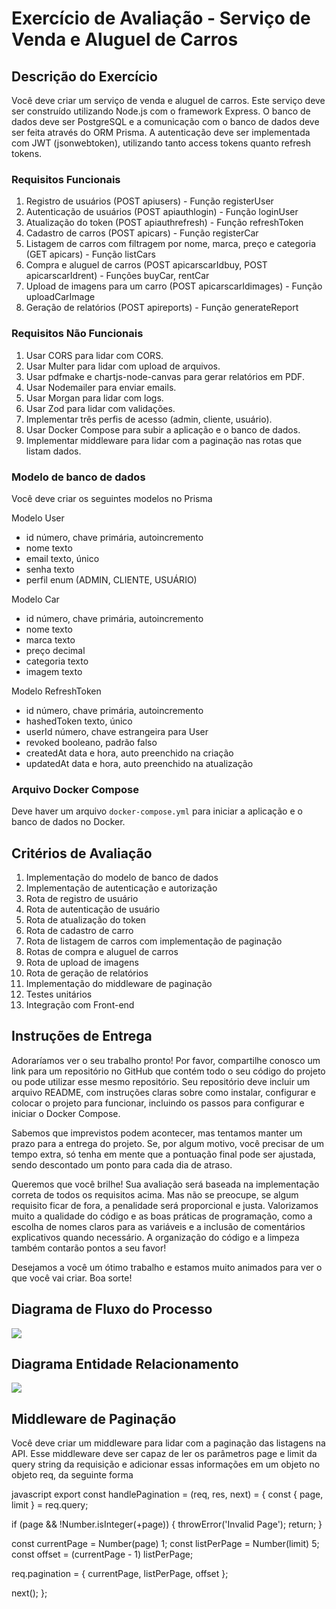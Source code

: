 # Exercício de Avaliação - Serviço de Venda e Aluguel de Carros

## Descrição do Exercício

Você deve criar um serviço de venda e aluguel de carros. Este serviço deve ser construído utilizando Node.js com o framework Express. O banco de dados deve ser PostgreSQL e a comunicação com o banco de dados deve ser feita através do ORM Prisma. A autenticação deve ser implementada com JWT (jsonwebtoken), utilizando tanto access tokens quanto refresh tokens.

### Requisitos Funcionais

1. Registro de usuários (POST apiusers) - Função registerUser
2. Autenticação de usuários (POST apiauthlogin) - Função loginUser
3. Atualização do token (POST apiauthrefresh) - Função refreshToken
4. Cadastro de carros (POST apicars) - Função registerCar
5. Listagem de carros com filtragem por nome, marca, preço e categoria (GET apicars) - Função listCars
6. Compra e aluguel de carros (POST apicarscarIdbuy, POST apicarscarIdrent) - Funções buyCar, rentCar
7. Upload de imagens para um carro (POST apicarscarIdimages) - Função uploadCarImage
8. Geração de relatórios (POST apireports) - Função generateReport

### Requisitos Não Funcionais

1. Usar CORS para lidar com CORS.
2. Usar Multer para lidar com upload de arquivos.
3. Usar pdfmake e chartjs-node-canvas para gerar relatórios em PDF.
4. Usar Nodemailer para enviar emails.
5. Usar Morgan para lidar com logs.
6. Usar Zod para lidar com validações.
7. Implementar três perfis de acesso (admin, cliente, usuário).
8. Usar Docker Compose para subir a aplicação e o banco de dados.
9. Implementar middleware para lidar com a paginação nas rotas que listam dados.

### Modelo de banco de dados

Você deve criar os seguintes modelos no Prisma

Modelo User
- id número, chave primária, autoincremento
- nome texto
- email texto, único
- senha texto
- perfil enum (ADMIN, CLIENTE, USUÁRIO)

Modelo Car
- id número, chave primária, autoincremento
- nome texto
- marca texto
- preço decimal
- categoria texto
- imagem texto

Modelo RefreshToken
- id número, chave primária, autoincremento
- hashedToken texto, único
- userId número, chave estrangeira para User
- revoked booleano, padrão falso
- createdAt data e hora, auto preenchido na criação
- updatedAt data e hora, auto preenchido na atualização

### Arquivo Docker Compose

Deve haver um arquivo `docker-compose.yml` para iniciar a aplicação e o banco de dados no Docker.

## Critérios de Avaliação

1. Implementação do modelo de banco de dados
2. Implementação de autenticação e autorização
3. Rota de registro de usuário
4. Rota de autenticação de usuário
5. Rota de atualização do token
6. Rota de cadastro de carro
7. Rota de listagem de carros com implementação de paginação
8. Rotas de compra e aluguel de carros
9. Rota de upload de imagens
10. Rota de geração de relatórios
11. Implementação do middleware de paginação
12. Testes unitários
13. Integração com Front-end

## Instruções de Entrega

Adoraríamos ver o seu trabalho pronto! Por favor, compartilhe conosco um link para um repositório no GitHub que contém todo o seu código do projeto ou pode utilizar esse mesmo repositório. Seu repositório deve incluir um arquivo README, com instruções claras sobre como instalar, configurar e colocar o projeto para funcionar, incluindo os passos para configurar e iniciar o Docker Compose.

Sabemos que imprevistos podem acontecer, mas tentamos manter um prazo para a entrega do projeto. Se, por algum motivo, você precisar de um tempo extra, só tenha em mente que a pontuação final pode ser ajustada, sendo descontado um ponto para cada dia de atraso.

Queremos que você brilhe! Sua avaliação será baseada na implementação correta de todos os requisitos acima. Mas não se preocupe, se algum requisito ficar de fora, a penalidade será proporcional e justa. Valorizamos muito a qualidade do código e as boas práticas de programação, como a escolha de nomes claros para as variáveis e a inclusão de comentários explicativos quando necessário. A organização do código e a limpeza também contarão pontos a seu favor!

Desejamos a você um ótimo trabalho e estamos muito animados para ver o que você vai criar. Boa sorte!


## Diagrama de Fluxo do Processo

[![](httpsmermaid.inkimgpakoeNqFVE1P20AQ_SujPQeUD0hiHyqFQCk0LZAAlerkMLU3zgp711rbqOTjx1Q9VD1XvfSaP9bZtYMdOGD5sON9782bmfWumK8CzlwWakwWMBpPJdAz8O7SfPtDCwUphzEPRZppnMHBwTs4qfbmuISRCoWcFbQTCxh6A9_naQqZeuASDH-ueboo43T7U0HINQYqLXlDyztdXXM9FxEECnYpNgXg1ADWgyAWcg1nnl2AjwEaW7TQ-lnrzGq9f8ZozUMEEWPIZWqkLXoPfF6CjSnQPMJs-4dy7xTPLeiDN652iiK4fBSmCkiUBn4Qo4hmdb_DSHCZ8TVceOUSfBUnlETlgFEevrBesHalr-Gy6nREA0BqJbXnVcWX1t_HCpxnIhJLhARpNLj9RV73Gj3y9iey_Q2oY1xySdWUyJFFfnqNzFMCkTS5wCxHk0gD1ga-J_D5hUBCp42OlKY2P6qwSlcM4sobkNu_nObEAe1MbKN1eQBp3iCp35EKd8VfWOJ1neiXvX6LWvTtpk7Nn0_9G9wryx17w6vxxHSFUFlVzXWxWwQ39WBsg4l3q4woveS0SGAzPlI_AxPO6vDbCo6lV4vGPCO68GuEW0u484aKdFXEbSPNbBR8w5Sb0fEYEvOfpca3iJOIx6RSmb-zEvfehMsF7p0NNGpzRSGNMMzpQigY95bxxbikLtFb_Auly-0_KXw6rKzBYk5cEdB1szLMKcsWlHzKXFoGqB-mbCo3hKPC1ORJ-szNdM4bLE8CzPipQLqlYubOMUrpa4Lyq1LxDkQhc1fsO3O7ncNmu-c4Lad91Ot0nW63wZ6Y2-r0DvvOUZOe1lGne9xubxpsaRWah_3jZqvjtHstx-l1-_3jBuOByJT-VFyP9pbc_AeyU8HJtype=png)](httpsmermaid.liveedit#pakoeNqFVE1P20AQ_SujPQeUD0hiHyqFQCk0LZAAlerkMLU3zgp711rbqOTjx1Q9VD1XvfSaP9bZtYMdOGD5sON9782bmfWumK8CzlwWakwWMBpPJdAz8O7SfPtDCwUphzEPRZppnMHBwTs4qfbmuISRCoWcFbQTCxh6A9_naQqZeuASDH-ueboo43T7U0HINQYqLXlDyztdXXM9FxEECnYpNgXg1ADWgyAWcg1nnl2AjwEaW7TQ-lnrzGq9f8ZozUMEEWPIZWqkLXoPfF6CjSnQPMJs-4dy7xTPLeiDN652iiK4fBSmCkiUBn4Qo4hmdb_DSHCZ8TVceOUSfBUnlETlgFEevrBesHalr-Gy6nREA0BqJbXnVcWX1t_HCpxnIhJLhARpNLj9RV73Gj3y9iey_Q2oY1xySdWUyJFFfnqNzFMCkTS5wCxHk0gD1ga-J_D5hUBCp42OlKY2P6qwSlcM4sobkNu_nObEAe1MbKN1eQBp3iCp35EKd8VfWOJ1neiXvX6LWvTtpk7Nn0_9G9wryx17w6vxxHSFUFlVzXWxWwQ39WBsg4l3q4woveS0SGAzPlI_AxPO6vDbCo6lV4vGPCO68GuEW0u484aKdFXEbSPNbBR8w5Sb0fEYEvOfpca3iJOIx6RSmb-zEvfehMsF7p0NNGpzRSGNMMzpQigY95bxxbikLtFb_Auly-0_KXw6rKzBYk5cEdB1szLMKcsWlHzKXFoGqB-mbCo3hKPC1ORJ-szNdM4bLE8CzPipQLqlYubOMUrpa4Lyq1LxDkQhc1fsO3O7ncNmu-c4Lad91Ot0nW63wZ6Y2-r0DvvOUZOe1lGne9xubxpsaRWah_3jZqvjtHstx-l1-_3jBuOByJT-VFyP9pbc_AeyU8HJ)

## Diagrama Entidade Relacionamento

[![](httpsmermaid.inkimgpakoeNqdUktvwjAM_iuRzwVR-oLepu2ywy57XCYkFBpDI9oEuek2VvrfZ1o2XpMmLYfE9vfF_mS7gcwqhBSQ7rRckSxnRvB5qZDEbjcY7BrxiEvCKn-2azQiFbmsLji2EbeSGCI0rppbmi_q7Smp6e390cYJrY5-5UiblTCyxKsgllIXV9GNrKp3Syc50NSl2JBd6uKQpO2fvap_1l6QNCdUhZkuZcFVdHZNzqTDlaXtFcB_VueSzpr5tzZudo6qYx-xhbUFSsPtfmPgVCXrcLpEkRGyqW7cL1i9UZdYN6Sar3v1IxY8KJF4Aoq3oxM6A5cjtwpSNpWk9QxmpmWerJ192poMUkc1etBXOOwTpEtZVBzdSPNqbflNYhfSBj4gTfxhkkTTKEzCcRKz4cEW0oEfDad-4IdRHMVxHIwnSevBZ5dhNJxGkySJR-PJOA6DIIw9QKWdpYd-m7ulbr8ATWjcmwtype=png)](httpsmermaid.liveedit#pakoeNqdUktvwjAM_iuRzwVR-oLepu2ywy57XCYkFBpDI9oEuek2VvrfZ1o2XpMmLYfE9vfF_mS7gcwqhBSQ7rRckSxnRvB5qZDEbjcY7BrxiEvCKn-2azQiFbmsLji2EbeSGCI0rppbmi_q7Smp6e390cYJrY5-5UiblTCyxKsgllIXV9GNrKp3Syc50NSl2JBd6uKQpO2fvap_1l6QNCdUhZkuZcFVdHZNzqTDlaXtFcB_VueSzpr5tzZudo6qYx-xhbUFSsPtfmPgVCXrcLpEkRGyqW7cL1i9UZdYN6Sar3v1IxY8KJF4Aoq3oxM6A5cjtwpSNpWk9QxmpmWerJ192poMUkc1etBXOOwTpEtZVBzdSPNqbflNYhfSBj4gTfxhkkTTKEzCcRKz4cEW0oEfDad-4IdRHMVxHIwnSevBZ5dhNJxGkySJR-PJOA6DIIw9QKWdpYd-m7ulbr8ATWjcmw)

## Middleware de Paginação

Você deve criar um middleware para lidar com a paginação das listagens na API. Esse middleware deve ser capaz de ler os parâmetros page e limit da query string da requisição e adicionar essas informações em um objeto no objeto req, da seguinte forma

javascript
export const handlePagination = (req, res, next) = {
  const { page, limit } = req.query;

  if (page && !Number.isInteger(+page)) {
    throwError('Invalid Page');
    return;
  }

  const currentPage = Number(page)  1;
  const listPerPage = Number(limit)  5;
  const offset = (currentPage - 1)  listPerPage;

  req.pagination = { currentPage, listPerPage, offset };

  next();
};
